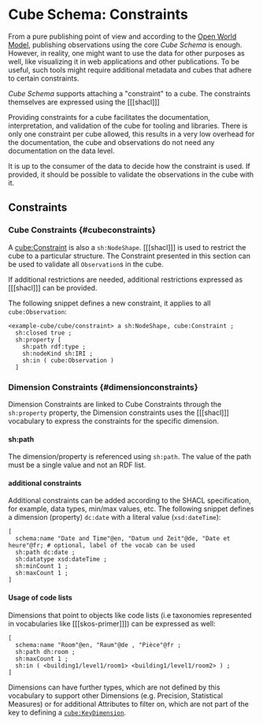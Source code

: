 # Cube Schema: Constraints

From a pure publishing point of view and according to the [Open World Model](http://linked-data-training.zazuko.com/Ontologies/index.html#14), publishing observations using the core _Cube Schema_ is enough. However, in reality, one might want to use the data for other purposes as well, like visualizing it in web applications and other publications. To be useful, such tools might require additional metadata and cubes that adhere to certain constraints.

_Cube Schema_ supports attaching a "constraint" to a cube. The constraints themselves are expressed using the [[[shacl]]]

Providing constraints for a cube facilitates the documentation, interpretation, and validation of the cube for tooling and libraries. There is only one constraint per cube allowed, this results in a very low overhead for the documentation, the cube and observations do not need any documentation on the data level.



It is up to the consumer of the data to decide how the constraint is used. If provided, it should be possible to validate the observations in the cube with it.

## Constraints

### Cube Constraints  {#cubeconstraints}

A [cube:Constraint](#Constraint) is also a `sh:NodeShape`. [[[shacl]]] is used to restrict the cube to a particular structure. The Constraint presented in this section can be used to validate all `Observation`s in the cube.

If additional restrictions are needed, additional restrictions expressed as [[[shacl]]] can be provided.

The following snippet defines a new constraint, it applies to all `cube:Observation`:

<aside class='example'>

```turtle
<example-cube/cube/constraint> a sh:NodeShape, cube:Constraint ;
  sh:closed true ;
  sh:property [
    sh:path rdf:type ;
    sh:nodeKind sh:IRI ;
    sh:in ( cube:Observation )
  ]
```

</aside>

### Dimension Constraints  {#dimensionconstraints}

Dimension Constraints are linked to Cube Constraints through the `sh:property` property, the Dimension constraints uses the [[[shacl]]] vocabulary to express the constraints for the specific dimension.

#### sh:path

The dimension/property is referenced using `sh:path`. The value of the path must be a single value and not an RDF list.

#### additional constraints
Additional constraints can be added according to the SHACL specification, for example, data types, min/max values, etc.
The following snippet defines a dimension (property) `dc:date` with a literal value (`xsd:dateTime`):

<aside class='example' title='Additional constraints on a dimension'>

```turtle
[
  schema:name "Date and Time"@en, "Datum und Zeit"@de, "Date et heure"@fr; # optional, label of the vocab can be used
  sh:path dc:date ;
  sh:datatype xsd:dateTime ;
  sh:minCount 1 ;
  sh:maxCount 1 ;
]
```
</aside>

#### Usage of code lists

Dimensions that point to objects like code lists (i.e taxonomies represented in vocabularies like [[[skos-primer]]]) can be expressed as well:

<aside class='example' title='Using code lists on  a dimension'>

```turtle
[
  schema:name "Room"@en, "Raum"@de , "Pièce"@fr ;
  sh:path dh:room ;
  sh:maxCount 1 ;
  sh:in ( <building1/level1/room1> <building1/level1/room2> ) ;
]
```

</aside>

Dimensions can have further types, which are not defined by this vocabulary to support other Dimensions (e.g. Precision, Statistical Measures) or for additional Attributes to filter on, which are not part of the key to defining a [`cube:KeyDimension`](#KeyDimension).

